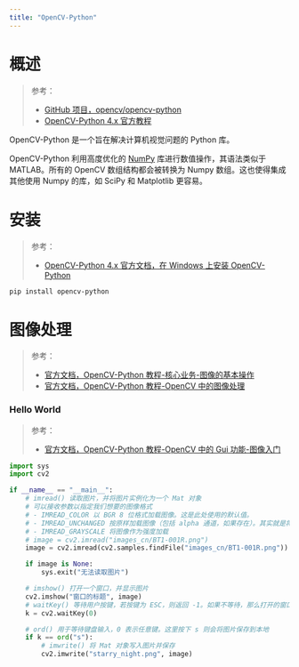```yaml
---
title: "OpenCV-Python"
---
```


# 概述

> 参考：
> - [GitHub 项目，opencv/opencv-python](https://github.com/opencv/opencv-python)
> - [OpenCV-Python 4.x 官方教程](https://docs.opencv.org/4.x/d6/d00/tutorial_py_root.html)

OpenCV-Python 是一个旨在解决计算机视觉问题的 Python 库。

OpenCV-Python 利用高度优化的 [NumPy](/docs/12.人工智能/科学计算/NumPy.md) 库进行数值操作，其语法类似于 MATLAB。所有的 OpenCV 数组结构都会被转换为 Numpy 数组。这也使得集成其他使用 Numpy 的库，如 SciPy 和 Matplotlib 更容易。

# 安装

> 参考：
> - [OpenCV-Python 4.x 官方文档，在 Windows 上安装 OpenCV-Python](https://docs.opencv.org/4.x/d5/de5/tutorial_py_setup_in_windows.html)

```bash
pip install opencv-python
```

# 图像处理

> 参考：
> - [官方文档，OpenCV-Python 教程-核心业务-图像的基本操作](https://docs.opencv.org/4.x/d3/df2/tutorial_py_basic_ops.html)
> - [官方文档，OpenCV-Python 教程-OpenCV 中的图像处理](https://docs.opencv.org/4.x/d2/d96/tutorial_py_table_of_contents_imgproc.html)

### Hello World

> 参考：
> - [官方文档，OpenCV-Python 教程-OpenCV 中的 Gui 功能-图像入门](https://docs.opencv.org/4.x/db/deb/tutorial_display_image.html)

```python
import sys
import cv2

if __name__ == "__main__":
    # imread() 读取图片，并将图片实例化为一个 Mat 对象
    # 可以接收参数以指定我们想要的图像格式
    # - IMREAD_COLOR 以 BGR 8 位格式加载图像。这是此处使用的默认值。
    # - IMREAD_UNCHANGED 按原样加载图像（包括 alpha 通道，如果存在）。其实就是将图片变为黑白的了
    # - IMREAD_GRAYSCALE 将图像作为强度加载
    # image = cv2.imread("images_cn/BT1-001R.png")
    image = cv2.imread(cv2.samples.findFile("images_cn/BT1-001R.png"))

    if image is None:
        sys.exit("无法读取图片")

    # imshow() 打开一个窗口，并显示图片
    cv2.imshow("窗口的标题", image)
    # waitKey() 等待用户按键，若按键为 ESC，则返回 -1。如果不等待，那么打开的窗口瞬间就会关闭
    k = cv2.waitKey(0)

    # ord() 用于等待键盘输入，0 表示任意键。这里按下 s 则会将图片保存到本地
    if k == ord("s"):
        # imwrite() 将 Mat 对象写入图片并保存
        cv2.imwrite("starry_night.png", image)
```

